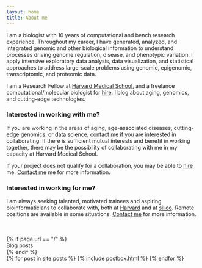 ```yaml
---
layout: home
title: About me
---
```


I am a biologist with 10 years of computational and bench research experience. Throughout my career, I have generated, analyzed, and integrated genomic and other biological information to understand processes driving genome regulation, disease, and phenotypic variation. I apply intensive exploratory data analysis, data visualization, and statistical approaches to address large-scale problems using genomic, epigenomic, transcriptomic, and proteomic data.

I am a Research Fellow at [Harvard Medical School](https://genetics.med.harvard.edu/sinclair/), and a freelance computational/molecular biologist for [hire](/hire). I blog about aging, genomics, and cutting-edge technologies.
### Interested in working with me?

If you are working in the areas of aging, age-associated diseases, cutting-edge genomics, or data science, [contact me](/contact/) if you are interested in collaborating. If there is sufficient mutual interests and benefit in working together, there may be the possibility of collaborating with me in my capacity at Harvard Medical School.

If your project does not qualify for a collaboration, you may be able to [hire](/hire) me. [Contact me](/contact) me for more information.

### Interested in working for me?

I am always seeking talented, motivated trainees and aspiring bioinformaticians to collaborate with, both at [Harvard](https://genetics.med.harvard.edu/sinclair/) and at [silico](/hire). Remote positions are available in some situations. [Contact me](/contact) for more information.

<main id="main" class="site-main">
<br>
<br>

<!-- Posts Index -->
<div class="post-feed inner">
    {% if page.url == "/" %}
    <div class="post-feed-title">Blog posts</div>
    {% endif %}
    <div class="post-feed inner-wide">
        {% for post in site.posts %}
            {% include postbox.html %}
        {% endfor %}
    </div>
</div>

</main>
